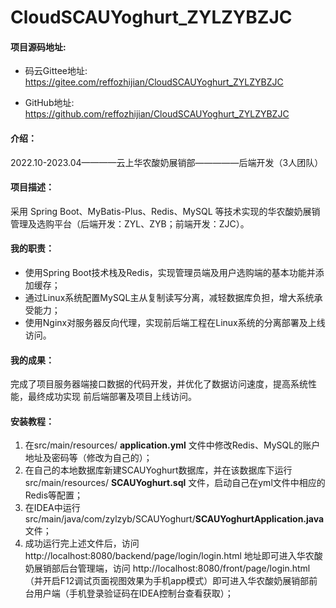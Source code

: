 # CloudSCAUYoghurt_ZYLZYBZJC


#### 项目源码地址: 

- 码云Gittee地址: https://gitee.com/reffozhijian/CloudSCAUYoghurt_ZYLZYBZJC

- GitHub地址: https://github.com/reffozhijian/CloudSCAUYoghurt_ZYLZYBZJC


#### 介绍：
2022.10-2023.04————云上华农酸奶展销部—————后端开发（3人团队）
#### 项目描述：
采用 Spring Boot、MyBatis-Plus、Redis、MySQL 等技术实现的华农酸奶展销管理及选购平台（后端开发：ZYL、ZYB；前端开发：ZJC）。
#### 我的职责：
- 使用Spring Boot技术栈及Redis，实现管理员端及用户选购端的基本功能并添加缓存；
- 通过Linux系统配置MySQL主从复制读写分离，减轻数据库负担，增大系统承受能力； 
- 使用Nginx对服务器反向代理，实现前后端工程在Linux系统的分离部署及上线访问。
#### 我的成果：
完成了项目服务器端接口数据的代码开发，并优化了数据访问速度，提高系统性能，最终成功实现
前后端部署及项目上线访问。

#### 安装教程：

1.  在src/main/resources/ **application.yml** 文件中修改Redis、MySQL的账户地址及密码等（修改为自己的）；
2.  在自己的本地数据库新建SCAUYoghurt数据库，并在该数据库下运行src/main/resources/ **SCAUYoghurt.sql** 文件，启动自己在yml文件中相应的Redis等配置；
3.  在IDEA中运行src/main/java/com/zylzyb/SCAUYoghurt/**SCAUYoghurtApplication.java**文件；
4.  成功运行完上述文件后，访问  http://localhost:8080/backend/page/login/login.html  地址即可进入华农酸奶展销部后台管理端，访问
    http://localhost:8080/front/page/login.html  （并开启F12调试页面视图效果为手机app模式）即可进入华农酸奶展销部前台用户端（手机登录验证码在IDEA控制台查看获取）；
